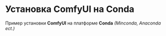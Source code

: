 # Установка ComfyUI на Conda
Пример установки **ComfyUI** на платформе **Conda** _(Minconda, Anaconda ect.)_
